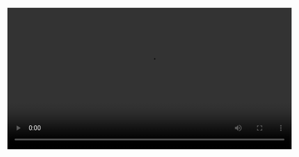 <video src="https://zhengyuwang123.github.io/ESN10_VIDEO/"
       controls width="640">
    Your browser does not support HTML5 video.
</video>


